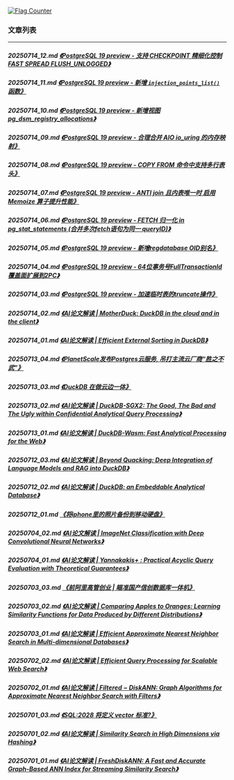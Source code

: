 <a rel="nofollow" href="http://info.flagcounter.com/h9V1"  ><img src="http://s03.flagcounter.com/count/h9V1/bg_FFFFFF/txt_000000/border_CCCCCC/columns_2/maxflags_12/viewers_0/labels_0/pageviews_0/flags_0/"  alt="Flag Counter"  border="0"  ></a>  
  
### 文章列表  
----  
##### 20250714_12.md   [《PostgreSQL 19 preview - 支持 CHECKPOINT 精细化控制 FAST SPREAD FLUSH_UNLOGGED》](20250714_12.md)  
##### 20250714_11.md   [《PostgreSQL 19 preview - 新增 `injection_points_list()` 函数》](20250714_11.md)  
##### 20250714_10.md   [《PostgreSQL 19 preview - 新增视图pg_dsm_registry_allocations》](20250714_10.md)  
##### 20250714_09.md   [《PostgreSQL 19 preview - 合理合并 AIO io_uring 的内存映射》](20250714_09.md)  
##### 20250714_08.md   [《PostgreSQL 19 preview - COPY FROM 命令中支持多行表头》](20250714_08.md)  
##### 20250714_07.md   [《PostgreSQL 19 preview - ANTI join 且内表唯一时 启用 Memoize 算子提升性能》](20250714_07.md)  
##### 20250714_06.md   [《PostgreSQL 19 preview - FETCH 归一化 in pg_stat_statements (合并多次fetch语句为同一 queryID)》](20250714_06.md)  
##### 20250714_05.md   [《PostgreSQL 19 preview - 新增regdatabase OID别名》](20250714_05.md)  
##### 20250714_04.md   [《PostgreSQL 19 preview - 64位事务号FullTransactionId覆盖面扩展到2PC》](20250714_04.md)  
##### 20250714_03.md   [《PostgreSQL 19 preview - 加速临时表的truncate操作》](20250714_03.md)  
##### 20250714_02.md   [《AI论文解读 | MotherDuck: DuckDB in the cloud and in the client》](20250714_02.md)  
##### 20250714_01.md   [《AI论文解读 | Efficient External Sorting in DuckDB》](20250714_01.md)  
##### 20250713_04.md   [《PlanetScale发布Postgres云服务, 吊打主流云厂商“胜之不武”》](20250713_04.md)  
##### 20250713_03.md   [《DuckDB 在做云边一体》](20250713_03.md)  
##### 20250713_02.md   [《AI论文解读 | DuckDB-SGX2: The Good, The Bad and The Ugly within Confidential Analytical Query Processing》](20250713_02.md)  
##### 20250713_01.md   [《AI论文解读 | DuckDB-Wasm: Fast Analytical Processing for the Web》](20250713_01.md)  
##### 20250712_03.md   [《AI论文解读 | Beyond Quacking: Deep Integration of Language Models and RAG into DuckDB》](20250712_03.md)  
##### 20250712_02.md   [《AI论文解读 | DuckDB: an Embeddable Analytical Database》](20250712_02.md)  
##### 20250712_01.md   [《将iphone里的照片备份到移动硬盘》](20250712_01.md)  
##### 20250704_02.md   [《AI论文解读 | ImageNet Classification with Deep Convolutional Neural Networks》](20250704_02.md)  
##### 20250704_01.md   [《AI论文解读 | Yannakakis+ : Practical Acyclic Query Evaluation with Theoretical Guarantees》](20250704_01.md)  
##### 20250703_03.md   [《前阿里高管创业 | 瞄准国产信创数据库一体机》](20250703_03.md)  
##### 20250703_02.md   [《AI论文解读 | Comparing Apples to Oranges: Learning Similarity Functions for Data Produced by Different Distributions》](20250703_02.md)  
##### 20250703_01.md   [《AI论文解读 | Efficient Approximate Nearest Neighbor Search in Multi-dimensional Databases》](20250703_01.md)  
##### 20250702_02.md   [《AI论文解读 | Efficient Query Processing for Scalable Web Search》](20250702_02.md)  
##### 20250702_01.md   [《AI论文解读 | Filtered − DiskANN: Graph Algorithms for Approximate Nearest Neighbor Search with Filters》](20250702_01.md)  
##### 20250701_03.md   [《SQL:2028 将定义 vector 标准?》](20250701_03.md)  
##### 20250701_02.md   [《AI论文解读 | Similarity Search in High Dimensions via Hashing》](20250701_02.md)  
##### 20250701_01.md   [《AI论文解读 | FreshDiskANN: A Fast and Accurate Graph-Based ANN Index for Streaming Similarity Search》](20250701_01.md)  
